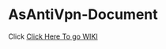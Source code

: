 # AsAntiVpn-Document
Click [Click Here To go WIKI](https://github.com/BloodLetters/AsAntiVpn-Document/wiki/AsAntiVpn-Setup)
